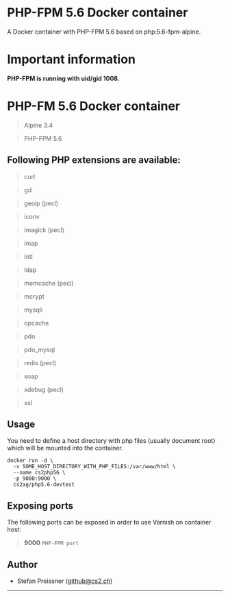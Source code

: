 # PHP-FPM 5.6 Docker container

A Docker container with PHP-FPM 5.6 based on php:5.6-fpm-alpine. 


# Important information

**PHP-FPM is running with uid/gid 1008.**


# PHP-FM 5.6 Docker container

> Alpine 3.4

> PHP-FPM 5.6

## Following PHP extensions are available:

> curl 

> gd

> geoip (pecl)

> iconv 

> imagick (pecl)

> imap 

> intl 

> ldap 

> memcache (pecl)

> mcrypt 

> mysqli 

> opcache 

> pdo

> pdo_mysql 

> redis (pecl)

> soap 

> xdebug (pecl)

> xsl 

 
## Usage

You need to define a host directory with php files (usually document root) which will be mounted into the container. 

```
docker run -d \
  -v SOME_HOST_DIRECTORY_WITH_PHP_FILES:/var/www/html \
  --name cs2php56 \
  -p 9000:9000 \
  cs2ag/php5.6-devtest
```
## Exposing ports

The following ports can be exposed in order to use Varnish on container host:

> **9000** `PHP-FPM port`

## Author

* Stefan Preissner (<github@cs2.ch>)  

---
